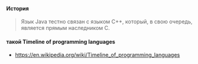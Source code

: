#### История

> Язык Java тестно связан с языком C++, который, в свою очередь, является прямым наследником C.

#### такой Timeline of programming languages

* https://en.wikipedia.org/wiki/Timeline_of_programming_languages
